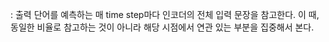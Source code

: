 : 출력 단어를 예측하는 매 time step마다 인코더의 전체 입력 문장을 참고한다. 이 때, 동일한 비율로 참고하는 것이 아니라 해당 시점에서 연관 있는 부분을 집중해서 본다.
